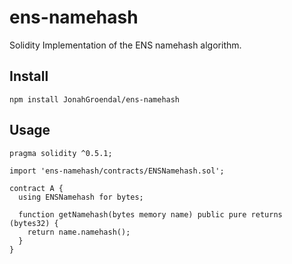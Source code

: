 # ens-namehash
Solidity Implementation of the ENS namehash algorithm.

## Install

```
npm install JonahGroendal/ens-namehash
```
## Usage

```solidity
pragma solidity ^0.5.1;

import 'ens-namehash/contracts/ENSNamehash.sol';

contract A {
  using ENSNamehash for bytes;
  
  function getNamehash(bytes memory name) public pure returns (bytes32) {
    return name.namehash();
  }
}
```
